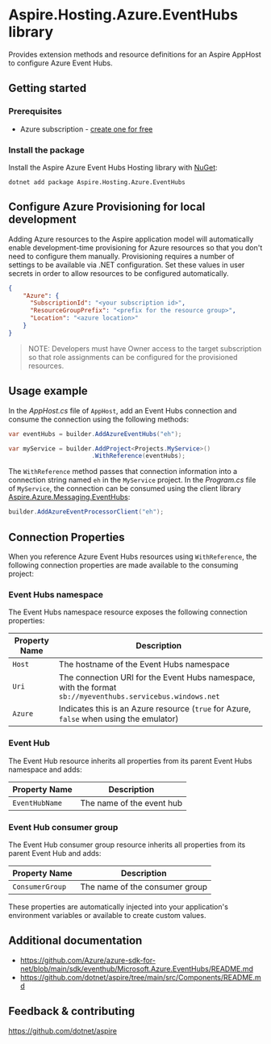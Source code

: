 # Aspire.Hosting.Azure.EventHubs library

Provides extension methods and resource definitions for an Aspire AppHost to configure Azure Event Hubs.

## Getting started

### Prerequisites

- Azure subscription - [create one for free](https://azure.microsoft.com/free/)

### Install the package

Install the Aspire Azure Event Hubs Hosting library with [NuGet](https://www.nuget.org):

```dotnetcli
dotnet add package Aspire.Hosting.Azure.EventHubs
```

## Configure Azure Provisioning for local development

Adding Azure resources to the Aspire application model will automatically enable development-time provisioning
for Azure resources so that you don't need to configure them manually. Provisioning requires a number of settings
to be available via .NET configuration. Set these values in user secrets in order to allow resources to be configured
automatically.

```json
{
    "Azure": {
      "SubscriptionId": "<your subscription id>",
      "ResourceGroupPrefix": "<prefix for the resource group>",
      "Location": "<azure location>"
    }
}
```

> NOTE: Developers must have Owner access to the target subscription so that role assignments
> can be configured for the provisioned resources.

## Usage example

In the _AppHost.cs_ file of `AppHost`, add an Event Hubs connection and consume the connection using the following methods:

```csharp
var eventHubs = builder.AddAzureEventHubs("eh");

var myService = builder.AddProject<Projects.MyService>()
                       .WithReference(eventHubs);
```

The `WithReference` method passes that connection information into a connection string named `eh` in the `MyService` project. In the _Program.cs_ file of `MyService`, the connection can be consumed using the client library [Aspire.Azure.Messaging.EventHubs](https://www.nuget.org/packages/Aspire.Azure.Messaging.EventHubs):

```csharp
builder.AddAzureEventProcessorClient("eh");
```

## Connection Properties

When you reference Azure Event Hubs resources using `WithReference`, the following connection properties are made available to the consuming project:

### Event Hubs namespace

The Event Hubs namespace resource exposes the following connection properties:

| Property Name | Description |
|---------------|-------------|
| `Host`        | The hostname of the Event Hubs namespace |
| `Uri`         | The connection URI for the Event Hubs namespace, with the format `sb://myeventhubs.servicebus.windows.net` |
| `Azure`       | Indicates this is an Azure resource (`true` for Azure, `false` when using the emulator) |

### Event Hub

The Event Hub resource inherits all properties from its parent Event Hubs namespace and adds:

| Property Name | Description |
|---------------|-------------|
| `EventHubName` | The name of the event hub |

### Event Hub consumer group

The Event Hub consumer group resource inherits all properties from its parent Event Hub and adds:

| Property Name | Description |
|---------------|-------------|
| `ConsumerGroup` | The name of the consumer group |

These properties are automatically injected into your application's environment variables or available to create custom values.

## Additional documentation

* https://github.com/Azure/azure-sdk-for-net/blob/main/sdk/eventhub/Microsoft.Azure.EventHubs/README.md
* https://github.com/dotnet/aspire/tree/main/src/Components/README.md

## Feedback & contributing

https://github.com/dotnet/aspire
